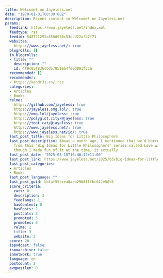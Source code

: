 ```yaml
---
title: Welcome! on Jayeless.net
date: "1970-01-01T00:00:00Z"
description: Recent content in Welcome! on Jayeless.net
params:
  feedlink: https://www.jayeless.net/index.xml
  feedtype: rss
  feedid: 548721295a856d936c53ccd22afb7f71
  websites:
    https://www.jayeless.net/: true
  blogrolls: []
  in_blogrolls:
  - title: ""
    description: ""
    id: 4f9c05f836dbd67951ea4fd0d091fcca
  recommended: []
  recommender:
  - https://kandr3s.co/.rss
  categories:
  - Articles
  - Books
  relme:
    https://github.com/jayeless: true
    https://jayeless.omg.lol/: true
    https://omg.lol/jayeless: true
    https://polyglot.city/@jayeless: true
    https://toot.cat/@jayeless: true
    https://www.jayeless.net/: true
    https://www.jayeless.net/io/: true
  last_post_title: Big Ideas for Little Philosophers
  last_post_description: About a month ago, I mentioned that we’d borrowed a book
    from this “Big Ideas for Little Philosophers” series called Love with Plato. Even
    though I made fun of it at the time, it actually
  last_post_date: "2025-03-18T16:46:12+11:00"
  last_post_link: https://www.jayeless.net/2025/03/big-ideas-for-little-philosophers.html
  last_post_categories:
  - Articles
  - Books
  last_post_language: ""
  last_post_guid: bbfaf55ecea8aea2968f1fbc642e50b3
  score_criteria:
    cats: 0
    description: 3
    feedlangs: 1
    hasContent: 0
    hasPosts: 2
    postcats: 2
    promoted: 5
    promotes: 0
    relme: 2
    title: 3
    website: 2
  score: 20
  ispodcast: false
  isnoarchive: false
  innetwork: true
  language: en
  postcount: 2
  avgpostlen: 0
---
```

